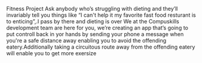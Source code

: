 Fitness Project
Ask anybody who’s struggling with dieting  and they’ll invariably tell you things like “I can't help it my favorite fast food resturant is to enticing”,.I pass by there and dieting is over We at the Compuskills development team are here for you, we’re creating an app that’s going to put controll back in yor hands by sending your phone a message when you're a safe distance away enabling you to avoid the offending eatery.Additionally taking a circuitous route away from the offending eatery will enable you to get more exersize                            
